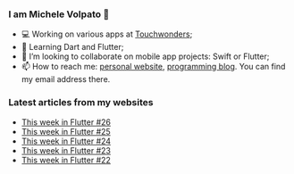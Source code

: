 ### I am Michele Volpato 👋

- 💻 Working on various apps at [Touchwonders](https://touchwonders.com);
- 🌱 Learning Dart and Flutter;
- 📱 I’m looking to collaborate on mobile app projects: Swift or Flutter;
- 📫 How to reach me: [personal website](https://volpato.nl), [programming blog](https://ishouldgotosleep.com). You can find my email address there.

### Latest articles from my websites

<!-- BLOG-POST-LIST:START -->
- [This week in Flutter #26](https://ishouldgotosleep.com/this-week-in-flutter-26/)
- [This week in Flutter #25](https://ishouldgotosleep.com/this-week-in-flutter-25/)
- [This week in Flutter #24](https://ishouldgotosleep.com/this-week-in-flutter-24/)
- [This week in Flutter #23](https://ishouldgotosleep.com/this-week-in-flutter-23/)
- [This week in Flutter #22](https://ishouldgotosleep.com/this-week-in-flutter-22/)
<!-- BLOG-POST-LIST:END -->
